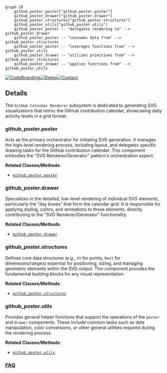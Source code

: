 ```mermaid
graph LR
    github_poster_poster["github_poster.poster"]
    github_poster_drawer["github_poster.drawer"]
    github_poster_structures["github_poster.structures"]
    github_poster_utils["github_poster.utils"]
    github_poster_poster -- "delegates rendering to" --> github_poster_drawer
    github_poster_poster -- "consumes data from" --> github_poster_structures
    github_poster_poster -- "leverages functions from" --> github_poster_utils
    github_poster_drawer -- "utilizes primitives from" --> github_poster_structures
    github_poster_drawer -- "applies functions from" --> github_poster_utils
```

[![CodeBoarding](https://img.shields.io/badge/Generated%20by-CodeBoarding-9cf?style=flat-square)](https://github.com/CodeBoarding/GeneratedOnBoardings)[![Demo](https://img.shields.io/badge/Try%20our-Demo-blue?style=flat-square)](https://www.codeboarding.org/demo)[![Contact](https://img.shields.io/badge/Contact%20us%20-%20contact@codeboarding.org-lightgrey?style=flat-square)](mailto:contact@codeboarding.org)

## Details

The `GitHub Calendar Renderer` subsystem is dedicated to generating SVG visualizations that mimic the GitHub contribution calendar, showcasing daily activity levels in a grid format.

### github_poster.poster
Acts as the primary orchestrator for initiating SVG generation. It manages the high-level rendering process, including layout, and delegates specific drawing tasks for the GitHub contribution calendar. This component embodies the "SVG Renderer/Generator" pattern's orchestration aspect.


**Related Classes/Methods**:

- <a href="https://github.com/yihong0618/GitHubPoster/blob/main/github_poster/poster.py" target="_blank" rel="noopener noreferrer">`github_poster.poster`</a>


### github_poster.drawer
Specializes in the detailed, low-level rendering of individual SVG elements, particularly the "day boxes" that form the calendar grid. It is responsible for applying styling, colors, and animations to these elements, directly contributing to the "SVG Renderer/Generator" functionality.


**Related Classes/Methods**:

- <a href="https://github.com/yihong0618/GitHubPoster/blob/main/github_poster/drawer.py" target="_blank" rel="noopener noreferrer">`github_poster.drawer`</a>


### github_poster.structures
Defines core data structures (e.g., `XY` for points, `Rect` for dimensions/ranges) essential for positioning, sizing, and managing geometric elements within the SVG output. This component provides the fundamental building blocks for any visual representation.


**Related Classes/Methods**:

- <a href="https://github.com/yihong0618/GitHubPoster/blob/main/github_poster/structures.py" target="_blank" rel="noopener noreferrer">`github_poster.structures`</a>


### github_poster.utils
Provides general helper functions that support the operations of the `poster` and `drawer` components. These include common tasks such as date manipulation, color conversions, or other general utilities required during the rendering process.


**Related Classes/Methods**:

- <a href="https://github.com/yihong0618/GitHubPoster/blob/main/github_poster/utils.py" target="_blank" rel="noopener noreferrer">`github_poster.utils`</a>




### [FAQ](https://github.com/CodeBoarding/GeneratedOnBoardings/tree/main?tab=readme-ov-file#faq)